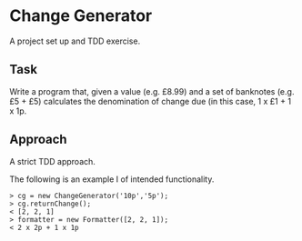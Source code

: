 # Change Generator
A project set up and TDD exercise.

## Task
Write a program that, given a value (e.g. £8.99) and a set of banknotes (e.g. £5 + £5) calculates the denomination of change due (in this case, 1 x £1 + 1 x 1p.

## Approach
A strict TDD approach.

The following is an example I of intended functionality.

```
> cg = new ChangeGenerator('10p','5p');
> cg.returnChange();
< [2, 2, 1]
> formatter = new Formatter([2, 2, 1]);
< 2 x 2p + 1 x 1p
```